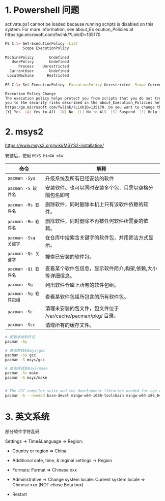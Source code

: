 # 1. Powershell 问题

activate.ps1 cannot be loaded because running scripts is disabled on this system. For more information, see about_Ex ecution_Policies at https:/go.microsoft.com/fwlink/?LinkID=135170.

```bash
PS C:\> Get-ExecutionPolicy -List
        Scope ExecutionPolicy
        ----- ---------------
MachinePolicy       Undefined
   UserPolicy       Undefined
      Process    Unrestricted
  CurrentUser       Undefined
 LocalMachine      Restricted
 
PS C:\> Set-ExecutionPolicy -ExecutionPolicy Unrestricted -Scope CurrentUser

Execution Policy Change
The execution policy helps protect you from scripts that you do not trust. Changing the execution policy might expose
you to the security risks described in the about_Execution_Policies help topic at
https:/go.microsoft.com/fwlink/?LinkID=135170. Do you want to change the execution policy?
[Y] Yes  [A] Yes to All  [N] No  [L] No to All  [S] Suspend  [?] Help (default is "N"): A
```



# 2. msys2

https://www.msys2.org/wiki/MSYS2-installation/

安装后，使用 `MSYS MinGW x64`

| 命令                  | 解释                                                         |
| --------------------- | ------------------------------------------------------------ |
| `pacman -Syu`         | 升级系统及所有已经安装的软件                                 |
| `pacman -S 软件名`    | 安装软件。也可以同时安装多个包，只需以空格分隔包名即可       |
| `pacman -Rs 软件名`   | 删除软件，同时删除本机上只有该软件依赖的软件。               |
| `pacman -Ru 软件名`   | 删除软件，同时删除不再被任何软件所需要的依赖。               |
| `pacman -Ssq 关键字`  | 在仓库中搜索含关键字的软件包，并用简洁方式显示。             |
| `pacman -Qs 关键字`   | 搜索已安装的软件包。                                         |
| `pacman -Qi 软件名`   | 查看某个软件包信息，显示软件简介,构架,依赖,大小等详细信息。  |
| `pacman -Sg`          | 列出软件仓库上所有的软件包组。                               |
| `pacman -Sg 软件包组` | 查看某软件包组所包含的所有软件包。                           |
| `pacman -Sc`          | 清理未安装的包文件，包文件位于 /var/cache/pacman/pkg/ 目录。 |
| `pacman -Scc`         | 清理所有的缓存文件。                                         |


```bash
# 更新本地软件包
pacman -Sy

# 查询并找到msys/gcc
pacman -Ss gcc
pacman -S msys/gcc

# 查询并找到msys/make
pacman -Ss make
pacman -S msys/make


# The GCC compiler suite and the development libraries needed for cgo can be installed with just one command:
pacman -S --needed base-devel mingw-w64-i686-toolchain mingw-w64-x86_64-toolchain
```



# 3. 英文系统

部分软件字符乱码

Settings -> Time&Language -> Region: 

- Country or region => China

-  Additional date, time, & reginal settings -> Region
  - Formats: Format => Chinese xxx
  - Administrative -> Change system locale:  Current system locale => Chinese xxx (NOT chose Beta box)
- Restart

